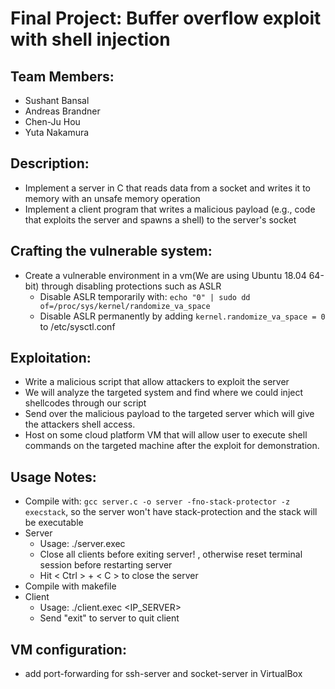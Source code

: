 # Final Project: Buffer overflow exploit with shell injection

## Team Members: 
 - Sushant Bansal
 - Andreas Brandner
 - Chen-Ju Hou
 - Yuta Nakamura

## Description:
- Implement a server in C that reads data from a socket and writes it to memory with an unsafe memory operation
- Implement a client program that writes a malicious payload (e.g., code that exploits the server and spawns a shell) to the server's socket

## Crafting the vulnerable system:
- Create a vulnerable environment in a vm(We are using Ubuntu 18.04 64-bit) through disabling protections such as ASLR
	- Disable ASLR temporarily with: `echo "0" | sudo dd of=/proc/sys/kernel/randomize_va_space` 
	- Disable ASLR permanently by adding `kernel.randomize_va_space = 0` to /etc/sysctl.conf

## Exploitation:
- Write a malicious script that allow attackers to exploit the server
- We will analyze the targeted system and find where we could inject shellcodes through our script
- Send over the malicious payload to the targeted server which will give the attackers shell access.
- Host on some cloud platform VM that will allow user to execute shell commands on the targeted machine after the exploit for demonstration.


## Usage Notes:
- Compile with: `gcc server.c -o server -fno-stack-protector -z execstack`, so the server won't have stack-protection and the stack will be executable
- Server
	- Usage: ./server.exec	
	- Close all clients before exiting server! , otherwise reset terminal session before restarting server
	- Hit < Ctrl > + < C > to close the server
- Compile with makefile
- Client
	- Usage: ./client.exec <IP_SERVER>
	- Send "exit" to server to quit client
	
## VM configuration:
- add port-forwarding for ssh-server and socket-server in VirtualBox
